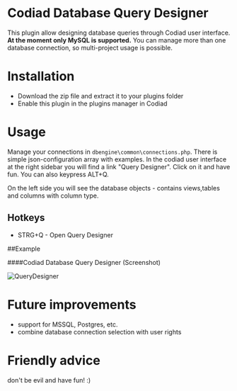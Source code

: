 # Codiad Database Query Designer

This plugin allow designing database queries through Codiad user interface.
**At the moment only MySQL is supported.** You can manage more than one database connection, so multi-project usage is possible.

# Installation

- Download the zip file and extract it to your plugins folder
- Enable this plugin in the plugins manager in Codiad

# Usage

Manage your connections in `dbengine\common\connections.php`. There is simple json-configuration array with examples.
In the codiad user interface at the right sidebar you will find a link "Query Designer". Click on it and have fun. 
You can also keypress ALT+Q.

On the left side you will see the database objects - contains views,tables and columns with column type.

## Hotkeys
- STRG+Q  - Open Query Designer

##Example

####Codiad Database Query Designer (Screenshot)

![QueryDesigner](http://jsx.imgserver.eu/GitHub/codiad-query-designer.png "QueryDesigner")

# Future improvements

* support for MSSQL, Postgres, etc.
* combine database connection selection with user rights

# Friendly advice
don't be evil and have fun! :)